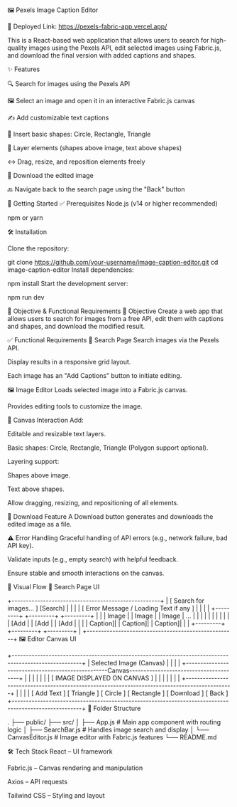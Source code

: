 🖼️ Pexels Image Caption Editor

🔗 Deployed Link: https://pexels-fabric-app.vercel.app/

This is a React-based web application that allows users to search for high-quality images using the Pexels API, edit selected images using Fabric.js, and download the final version with added captions and shapes.

✨ Features

🔍 Search for images using the Pexels API

🖼️ Select an image and open it in an interactive Fabric.js canvas

✍️ Add customizable text captions

🔷 Insert basic shapes: Circle, Rectangle, Triangle

📐 Layer elements (shapes above image, text above shapes)

↔️ Drag, resize, and reposition elements freely

💾 Download the edited image

🔙 Navigate back to the search page using the "Back" button

🚀 Getting Started
✅ Prerequisites
Node.js (v14 or higher recommended)

npm or yarn

🛠️ Installation

Clone the repository:

git clone https://github.com/your-username/image-caption-editor.git
cd image-caption-editor
Install dependencies:

npm install
Start the development server:

npm run dev

🧭 Objective & Functional Requirements
🎯 Objective
Create a web app that allows users to search for images from a free API, edit them with captions and shapes, and download the modified result.

✅ Functional Requirements
🔎 Search Page
Search images via the Pexels API.

Display results in a responsive grid layout.

Each image has an "Add Captions" button to initiate editing.

🖼️ Image Editor
Loads selected image into a Fabric.js canvas.

Provides editing tools to customize the image.

🧩 Canvas Interaction
Add:

Editable and resizable text layers.

Basic shapes: Circle, Rectangle, Triangle (Polygon support optional).

Layering support:

Shapes above image.

Text above shapes.

Allow dragging, resizing, and repositioning of all elements.

💾 Download Feature
A Download button generates and downloads the edited image as a file.

⚠️ Error Handling
Graceful handling of API errors (e.g., network failure, bad API key).

Validate inputs (e.g., empty search) with helpful feedback.

Ensure stable and smooth interactions on the canvas.

🧩 Visual Flow
🔎 Search Page UI

+----------------------------------------------------+
|             [ Search for images... ] [Search]      |
|                                                    |
|   [ Error Message / Loading Text if any ]          |
|                                                    |
|  +---------+   +---------+   +---------+           |
|  |  Image  |   |  Image  |   |  Image  |   ...      |
|  |         |   |         |   |         |           |
|  | [Add    |   | [Add    |   | [Add    |           |
|  | Caption]|   | Caption]|   | Caption]|           |
|  +---------+   +---------+   +---------+           |
+----------------------------------------------------+
🖼️ Editor Canvas UI

+------------------------------------------------------------------------------------------------------+
|                                        Selected Image (Canvas)                                      |
|                                                                                                      |
|   +--------------------------------------------------Canvas---------------------------------------+  |
|   |                                                                                              |  |
|   |                             [  IMAGE DISPLAYED ON CANVAS  ]                                  |  |
|   |                                                                                              |  |
|   +----------------------------------------------------------------------------------------------+  |
|                                                                                                      |
| [ Add Text ]  [ Triangle ]  [ Circle ]  [ Rectangle ]  [ Download ] [ Back ]
+------------------------------------------------------------------------------------------------------+
🧱 Folder Structure

.
├── public/
├── src/
│   ├── App.js           # Main app component with routing logic
│   ├── SearchBar.js     # Handles image search and display
│   └── CanvasEditor.js  # Image editor with Fabric.js features
└── README.md

🛠️ Tech Stack
React – UI framework

Fabric.js – Canvas rendering and manipulation

Axios – API requests

Tailwind CSS – Styling and layout